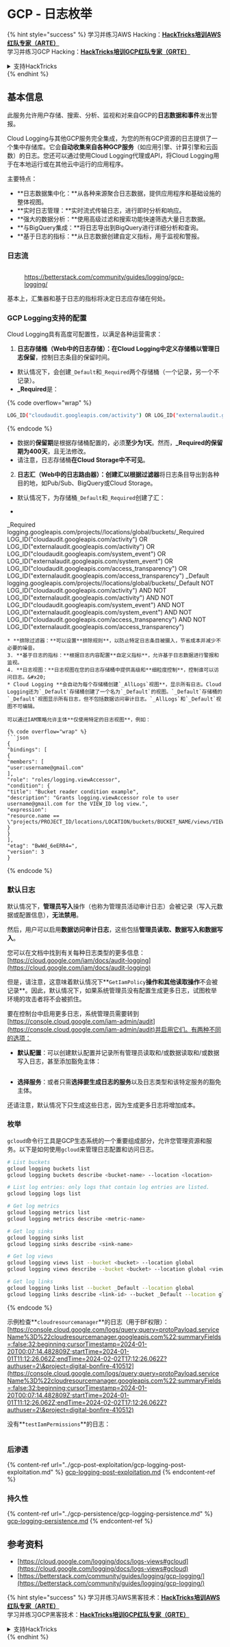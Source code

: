 # GCP - 日志枚举

{% hint style="success" %}
学习并练习AWS Hacking：<img src="/.gitbook/assets/image.png" alt="" data-size="line">[**HackTricks培训AWS红队专家（ARTE）**](https://training.hacktricks.xyz/courses/arte)<img src="/.gitbook/assets/image.png" alt="" data-size="line">\
学习并练习GCP Hacking：<img src="/.gitbook/assets/image (2).png" alt="" data-size="line">[**HackTricks培训GCP红队专家（GRTE）**<img src="/.gitbook/assets/image (2).png" alt="" data-size="line">](https://training.hacktricks.xyz/courses/grte)

<details>

<summary>支持HackTricks</summary>

* 查看[**订阅计划**](https://github.com/sponsors/carlospolop)!
* **加入** 💬 [**Discord群**](https://discord.gg/hRep4RUj7f) 或 [**电报群**](https://t.me/peass) 或 **关注**我们的**Twitter** 🐦 [**@hacktricks\_live**](https://twitter.com/hacktricks\_live)**.**
* 通过向[**HackTricks**](https://github.com/carlospolop/hacktricks)和[**HackTricks Cloud**](https://github.com/carlospolop/hacktricks-cloud) github仓库提交PR来分享黑客技巧。

</details>
{% endhint %}

## 基本信息

此服务允许用户存储、搜索、分析、监视和对来自GCP的**日志数据和事件**发出警报。

Cloud Logging与其他GCP服务完全集成，为您的所有GCP资源的日志提供了一个集中存储库。它会**自动收集来自各种GCP服务**（如应用引擎、计算引擎和云函数）的日志。您还可以通过使用Cloud Logging代理或API，将Cloud Logging用于在本地运行或在其他云中运行的应用程序。

主要特点：

* **日志数据集中化：**从各种来源聚合日志数据，提供应用程序和基础设施的整体视图。
* **实时日志管理：**实时流式传输日志，进行即时分析和响应。
* **强大的数据分析：**使用高级过滤和搜索功能快速筛选大量日志数据。
* **与BigQuery集成：**将日志导出到BigQuery进行详细分析和查询。
* **基于日志的指标：**从日志数据创建自定义指标，用于监视和警报。

### 日志流

<figure><img src="../../../.gitbook/assets/image (3) (1).png" alt=""><figcaption><p><a href="https://betterstack.com/community/guides/logging/gcp-logging/">https://betterstack.com/community/guides/logging/gcp-logging/</a></p></figcaption></figure>

基本上，汇集器和基于日志的指标将决定日志应存储在何处。

### GCP Logging支持的配置

Cloud Logging具有高度可配置性，以满足各种运营需求：

1. **日志存储桶（Web中的日志存储）：**在Cloud Logging中定义存储桶以管理**日志保留**，控制日志条目的保留时间。
* 默认情况下，会创建`_Default`和`_Required`两个存储桶（一个记录，另一个不记录）。
* **\_Required**是：

{% code overflow="wrap" %}
```bash
LOG_ID("cloudaudit.googleapis.com/activity") OR LOG_ID("externalaudit.googleapis.com/activity") OR LOG_ID("cloudaudit.googleapis.com/system_event") OR LOG_ID("externalaudit.googleapis.com/system_event") OR LOG_ID("cloudaudit.googleapis.com/access_transparency") OR LOG_ID("externalaudit.googleapis.com/access_transparency")
```
{% endcode %}
* 数据的**保留期**是根据存储桶配置的，必须**至少为1天**。然而，**\_Required的保留期为400天**，且无法修改。
* 请注意，日志存储桶**在Cloud Storage中不可见**。
2. **日志汇（Web中的日志路由器）：**创建汇以根据**过滤器**将日志条目导出到各种目的地，如Pub/Sub、BigQuery或Cloud Storage。
* 默认情况下，为存储桶`_Default`和`_Required`创建了汇：
* ```bash
_Required  logging.googleapis.com/projects/<proj-name>/locations/global/buckets/_Required  LOG_ID("cloudaudit.googleapis.com/activity") OR LOG_ID("externalaudit.googleapis.com/activity") OR LOG_ID("cloudaudit.googleapis.com/system_event") OR LOG_ID("externalaudit.googleapis.com/system_event") OR LOG_ID("cloudaudit.googleapis.com/access_transparency") OR LOG_ID("externalaudit.googleapis.com/access_transparency")
_Default   logging.googleapis.com/projects/<proj-name>/locations/global/buckets/_Default   NOT LOG_ID("cloudaudit.googleapis.com/activity") AND NOT LOG_ID("externalaudit.googleapis.com/activity") AND NOT LOG_ID("cloudaudit.googleapis.com/system_event") AND NOT LOG_ID("externalaudit.googleapis.com/system_event") AND NOT LOG_ID("cloudaudit.googleapis.com/access_transparency") AND NOT LOG_ID("externalaudit.googleapis.com/access_transparency")
```
* **排除过滤器：**可以设置**排除规则**，以防止特定日志条目被摄入，节省成本并减少不必要的噪音。
3. **基于日志的指标：**根据日志内容配置**自定义指标**，允许基于日志数据进行警报和监视。
4. **日志视图：**日志视图在您的日志存储桶中提供高级和**细粒度控制**，控制谁可以访问日志。&#x20;
* Cloud Logging **会自动为每个存储桶创建`_AllLogs`视图**，显示所有日志。Cloud Logging还为`_Default`存储桶创建了一个名为`_Default`的视图。`_Default`存储桶的`_Default`视图显示所有日志，但不包括数据访问审计日志。`_AllLogs`和`_Default`视图不可编辑。

可以通过IAM策略允许主体**仅使用特定的日志视图**，例如：

{% code overflow="wrap" %}
```json
{
"bindings": [
{
"members": [
"user:username@gmail.com"
],
"role": "roles/logging.viewAccessor",
"condition": {
"title": "Bucket reader condition example",
"description": "Grants logging.viewAccessor role to user username@gmail.com for the VIEW_ID log view.",
"expression":
"resource.name == \"projects/PROJECT_ID/locations/LOCATION/buckets/BUCKET_NAME/views/VIEW_ID\""
}
}
],
"etag": "BwWd_6eERR4=",
"version": 3
}
```
{% endcode %}

### 默认日志

默认情况下，**管理员写入**操作（也称为管理员活动审计日志）会被记录（写入元数据或配置信息），**无法禁用**。

然后，用户可以启用**数据访问审计日志**，这些包括**管理员读取、数据写入和数据写入**。

您可以在文档中找到有关每种日志类型的更多信息：[https://cloud.google.com/iam/docs/audit-logging](https://cloud.google.com/iam/docs/audit-logging)

但是，请注意，这意味着默认情况下**`GetIamPolicy`**操作和其他读取操作**不会被记录**。因此，默认情况下，如果系统管理员没有配置生成更多日志，试图枚举环境的攻击者将不会被抓住。

要在控制台中启用更多日志，系统管理员需要转到[https://console.cloud.google.com/iam-admin/audit](https://console.cloud.google.com/iam-admin/audit)并启用它们。有两种不同的选项：

* **默认配置**：可以创建默认配置并记录所有管理员读取和/或数据读取和/或数据写入日志，甚至添加豁免主体：

<figure><img src="../../../.gitbook/assets/image (338).png" alt=""><figcaption></figcaption></figure>

* **选择服务**：或者只需**选择要生成日志的服务**以及日志类型和该特定服务的豁免主体。

还请注意，默认情况下只生成这些日志，因为生成更多日志将增加成本。

### 枚举

`gcloud`命令行工具是GCP生态系统的一个重要组成部分，允许您管理资源和服务。以下是如何使用`gcloud`来管理日志配置和访问日志。
```bash
# List buckets
gcloud logging buckets list
gcloud logging buckets describe <bucket-name> --location <location>

# List log entries: only logs that contain log entries are listed.
gcloud logging logs list

# Get log metrics
gcloud logging metrics list
gcloud logging metrics describe <metric-name>

# Get log sinks
gcloud logging sinks list
gcloud logging sinks describe <sink-name>

# Get log views
gcloud logging views list --bucket <bucket> --location global
gcloud logging views describe --bucket <bucket> --location global <view-id> # view-id is usually the same as the bucket name

# Get log links
gcloud logging links list --bucket _Default --location global
gcloud logging links describe <link-id> --bucket _Default --location global
```
{% endcode %}

示例检查**`cloudresourcemanager`**的日志（用于BF权限）：[https://console.cloud.google.com/logs/query;query=protoPayload.serviceName%3D%22cloudresourcemanager.googleapis.com%22;summaryFields=:false:32:beginning;cursorTimestamp=2024-01-20T00:07:14.482809Z;startTime=2024-01-01T11:12:26.062Z;endTime=2024-02-02T17:12:26.062Z?authuser=2\&project=digital-bonfire-410512](https://console.cloud.google.com/logs/query;query=protoPayload.serviceName%3D%22cloudresourcemanager.googleapis.com%22;summaryFields=:false:32:beginning;cursorTimestamp=2024-01-20T00:07:14.482809Z;startTime=2024-01-01T11:12:26.062Z;endTime=2024-02-02T17:12:26.062Z?authuser=2\&project=digital-bonfire-410512)

没有**`testIamPermissions`**的日志：

<figure><img src="../../../.gitbook/assets/image (2) (1) (1).png" alt=""><figcaption></figcaption></figure>

### 后渗透

{% content-ref url="../gcp-post-exploitation/gcp-logging-post-exploitation.md" %}
[gcp-logging-post-exploitation.md](../gcp-post-exploitation/gcp-logging-post-exploitation.md)
{% endcontent-ref %}

### 持久性

{% content-ref url="../gcp-persistence/gcp-logging-persistence.md" %}
[gcp-logging-persistence.md](../gcp-persistence/gcp-logging-persistence.md)
{% endcontent-ref %}

## 参考资料

* [https://cloud.google.com/logging/docs/logs-views#gcloud](https://cloud.google.com/logging/docs/logs-views#gcloud)
* [https://betterstack.com/community/guides/logging/gcp-logging/](https://betterstack.com/community/guides/logging/gcp-logging/)

{% hint style="success" %}
学习并练习AWS黑客技术：<img src="/.gitbook/assets/image.png" alt="" data-size="line">[**HackTricks培训AWS红队专家（ARTE）**](https://training.hacktricks.xyz/courses/arte)<img src="/.gitbook/assets/image.png" alt="" data-size="line">\
学习并练习GCP黑客技术：<img src="/.gitbook/assets/image (2).png" alt="" data-size="line">[**HackTricks培训GCP红队专家（GRTE）**<img src="/.gitbook/assets/image (2).png" alt="" data-size="line">](https://training.hacktricks.xyz/courses/grte)

<details>

<summary>支持HackTricks</summary>

* 查看[**订阅计划**](https://github.com/sponsors/carlospolop)!
* **加入** 💬 [**Discord群组**](https://discord.gg/hRep4RUj7f) 或 [**电报群组**](https://t.me/peass) 或 **关注**我们的**Twitter** 🐦 [**@hacktricks\_live**](https://twitter.com/hacktricks\_live)**.**
* 通过向[**HackTricks**](https://github.com/carlospolop/hacktricks)和[**HackTricks Cloud**](https://github.com/carlospolop/hacktricks-cloud) github仓库提交PR来分享黑客技巧。

</details>
{% endhint %}
